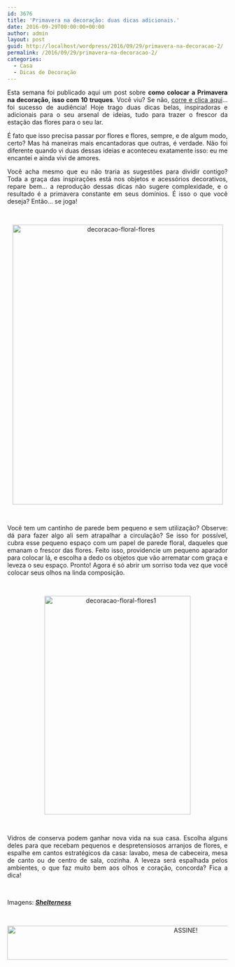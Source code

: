 ```yaml
---
id: 3676
title: 'Primavera na decoração: duas dicas adicionais.'
date: 2016-09-29T00:00:00+00:00
author: admin
layout: post
guid: http://localhost/wordpress/2016/09/29/primavera-na-decoracao-2/
permalink: /2016/09/29/primavera-na-decoracao-2/
categories:
  - Casa
  - Dicas de Decoração
---
```

<p style="text-align: justify;">
  Esta semana foi publicado aqui um post sobre <strong>como colocar a Primavera na decoração, isso com 10 truques</strong>. Você viu? Se não, <a href="http://www.trololodemulher.com.br/2016/09/26/primavera-na-decoracao/" target="_blank">corre e clica aqui</a>&#8230; foi sucesso de audiência! Hoje trago duas dicas belas, inspiradoras e adicionais para o seu arsenal de ideias, tudo para trazer o frescor da estação das flores para o seu lar.
</p>

<p style="text-align: justify;">
  É fato que isso precisa passar por flores e flores, sempre, e de algum modo, certo? Mas há maneiras mais encantadoras que outras, é verdade. Não foi diferente quando vi duas dessas ideias e aconteceu exatamente isso: eu me encantei e ainda vivi de amores.
</p>

<p style="text-align: justify;">
  Você acha mesmo que eu não traria as sugestões para dividir contigo? Toda a graça das inspirações está nos objetos e acessórios decorativos, repare bem… a reprodução dessas dicas não sugere complexidade, e o resultado é a primavera constante em seus domínios. É isso o que você deseja? Então… se joga!
</p>

&nbsp;

<p align="center">
  <img class="alignnone size-full wp-image-13017" src="http://www.trololodemulher.com.br/blog/wp-content/uploads/2016/09/DECORAÇÃO-FLORAL-FLORES.jpg" alt="decoracao-floral-flores" width="481" height="640" />
</p>

&nbsp;

<p align="justify">
  Você tem um cantinho de parede bem pequeno e sem utilização? Observe: dá para fazer algo ali sem atrapalhar a circulação? Se isso for possível, cubra esse pequeno espaço com um papel de parede floral, daqueles que emanam o frescor das flores. Feito isso, providencie um pequeno aparador para colocar lá, e escolha a dedo os objetos que vão arrematar com graça e leveza o seu espaço. Pronto! Agora é só abrir um sorriso toda vez que você colocar seus olhos na linda composição.
</p>

&nbsp;

<p align="center">
  <img class="alignnone size-full wp-image-13018" src="http://www.trololodemulher.com.br/blog/wp-content/uploads/2016/09/DECORAÇÃO-FLORAL-FLORES1.jpg" alt="decoracao-floral-flores1" width="334" height="500" />
</p>

&nbsp;

<p align="justify">
  Vidros de conserva podem ganhar nova vida na sua casa. Escolha alguns deles para que recebam pequenos e despretensiosos arranjos de flores, e espalhe em cantos estratégicos da casa: lavabo, mesa de cabeceira, mesa de canto ou de centro de sala, cozinha. A leveza será espalhada pelos ambientes, o que faz muito bem aos olhos e coração, concorda? Fica a dica!
</p>

&nbsp;

Imagens: **_<a href="http://www.shelterness.com/" target="_blank">Shelterness</a>_**

&nbsp;

<p align="center">
  <a href="http://feedburner.google.com/fb/a/mailverify?uri=blogBichaFemea&loc=en_US" target="_blank"><img class="alignnone size-full wp-image-10439" src="http://www.trololodemulher.com.br/blog/wp-content/uploads/2014/09/ASSINE.png" alt="ASSINE!" width="800" height="78" /></a>
</p>